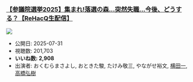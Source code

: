 ### [【参議院選挙2025】集まれ!落選の森...突然失職...今後、どうする？【ReHacQ生配信】](https://www.youtube.com/watch?v=bxV5a2pg6uM)
[![](https://img.youtube.com/vi/bxV5a2pg6uM/sddefault.jpg)](https://www.youtube.com/watch?v=bxV5a2pg6uM)
-   公開日: 2025-07-31
-   視聴数: 201,703
-   **いいね数: 2,908**
-   出演者: おくむらまさよし, おときた駿, たけみ敬三, やながせ裕文, [横田一](/rehacq_fan/people/横田一 "wikilink"), [高橋弘樹](/rehacq_fan/people/高橋弘樹 "wikilink")
